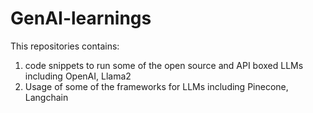 # GenAI-learnings

This repositories contains:

1. code snippets to run some of the open source and API boxed LLMs including OpenAI, Llama2 
2. Usage of some of the frameworks for LLMs including Pinecone, Langchain



